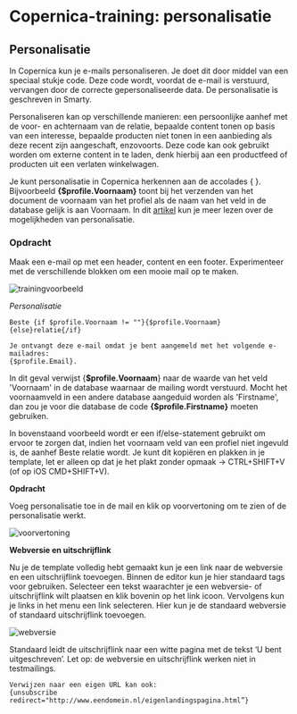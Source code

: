 # Copernica-training: personalisatie

## Personalisatie

In Copernica kun je e-mails personaliseren. Je doet dit door middel van een speciaal stukje code. 
Deze code wordt, voordat de e-mail is verstuurd, vervangen door de correcte gepersonaliseerde data. 
De personalisatie is geschreven in Smarty.

Personaliseren kan op verschillende manieren: een persoonlijke aanhef met de voor- 
en achternaam van de relatie, bepaalde content tonen op basis van een interesse, 
bepaalde producten niet tonen in een aanbieding als deze recent zijn aangeschaft, enzovoorts.
Deze code kan ook gebruikt worden om externe content in te laden, 
denk hierbij aan een productfeed of producten uit een verlaten winkelwagen.


Je kunt personalisatie in Copernica herkennen aan de accolades { }. 
Bijvoorbeeld **{$profile.Voornaam}** toont bij het verzenden van het document
de voornaam van het profiel als de naam van het veld in de database gelijk is aan Voornaam. 
In dit [artikel](https://www.copernica.com/nl/documentation/smarty) kun je meer lezen over de mogelijkheden van personalisatie. 

### Opdracht

Maak een e-mail op met een header, content en een footer. 
Experimenteer met de verschillende blokken om een mooie mail op te maken.

![trainingvoorbeeld](https://user-images.githubusercontent.com/94605656/166654884-34bca167-d171-482e-9a18-e79477af624c.png)

_Personalisatie_
```
Beste {if $profile.Voornaam != ""}{$profile.Voornaam}{else}relatie{/if}

Je ontvangt deze e-mail omdat je bent aangemeld met het volgende e-mailadres:
{$profile.Email}.
```

In dit geval verwijst {**$profile.Voornaam**} naar de waarde van het veld ​'Voornaam'​ in de
database waarnaar de mailing wordt verstuurd. Mocht het voornaamveld in een andere
database aangeduid worden als 'Firstname', dan zou je voor die database de code
**{$profile.Firstname}​** moeten gebruiken.

In bovenstaand voorbeeld wordt er een if/else-statement gebruikt om ervoor te zorgen dat, 
indien het voornaam veld van een profiel niet ingevuld is, de aanhef Beste relatie wordt. 
Je kunt dit kopiëren en plakken in je template, let er alleen op dat je het plakt 
zonder opmaak -> CTRL+SHIFT+V (of op iOS CMD+SHIFT+V).

**Opdracht**

Voeg personalisatie toe in de mail en klik op voorvertoning om te zien of de personalisatie werkt. 

![voorvertoning](https://user-images.githubusercontent.com/94605656/166655981-d5eb8660-4489-43a3-bd15-a1766596c3b8.png)

**Webversie en uitschrijflink**

Nu je de template volledig hebt gemaakt kun je een link naar de webversie en een uitschrijflink toevoegen. 
Binnen de editor kun je hier standaard tags voor gebruiken. Selecteer een tekst waarachter je een webversie- 
of uitschrijflink wilt plaatsen en klik bovenin op het link icoon. 
Vervolgens kun je links in het menu een link selecteren. 
Hier kun je de standaard webversie of standaard uitschrijflink toevoegen.

![webversie](https://user-images.githubusercontent.com/94605656/166656381-ad29ab2c-838e-40f1-bdfc-e9953828e44f.png)


Standaard leidt de uitschrijflink naar een witte pagina met de tekst ‘U bent uitgeschreven’. 
Let op: de webversie en uitschrijflink werken niet in testmailings. 
```
Verwijzen naar een eigen URL kan ook: 
{unsubscribe redirect="http://www.eendomein.nl/eigenlandingspagina.html”}
```
